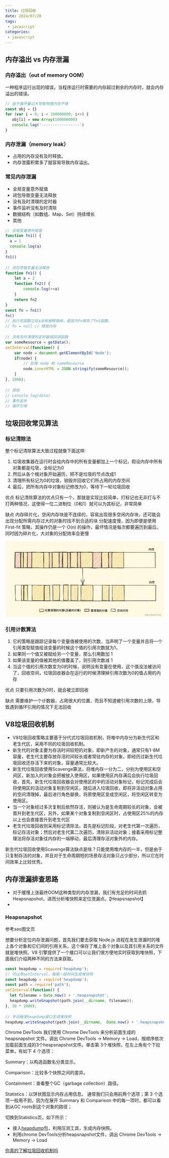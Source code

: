 ```yaml
---
title: 垃圾回收
date: 2024/07/28
tags:
 - javascript
categories:
 - javascript
---
```


## 内存溢出 vs 内存泄漏

### 内存溢出（out of memory OOM）

一种程序运行出现的错误。当程序运行时需要的内存超过剩余的内存时，就会内存溢出的错误。

```js
// 由于循环量过大导致物理内存不够
const obj = {}
for (var i = 0; i < 100000000; i++) {
   obj[i] = new Array(100000000)
   console.log('-----------------')
}
```

### 内存泄漏（memory leak）

- 占用的内存没有及时释放。
- 内存泄露积累多了就容易导致内存溢出。

### 常见内存泄漏

- 全局变量意外赋值
- 闭包导致变量无法释放
- 没有及时清理的定时器
- 事件监听没有及时清除
- 数据结构（如数组、Map、Set）持续增长
- 其他

```js
// 全局变量意外赋值
function fn1() {
  a = 1
  console.log(a)
}
fn1()

// 闭包导致变量无法释放
function fn1() {
    let a = 2
    function fn2() {
        console.log(++a)
    }
    return fn2
}
const fn = fn1()
fn()
// 执行完函数之后a没有被释放掉，是因为fn保存了fn1函数。
// fn = null // 释放内存

// 没有及时清理的定时器或回调函数
var someResource = getData();
setInterval(function() {
    var node = document.getElementById('Node');
    if(node) {
        // 处理 node 和 someResource
        node.innerHTML = JSON.stringify(someResource));
    }
}, 1000);

// 其他
// console.log(data)
// 事件监听
// 循环引用
```

## 垃圾回收常见算法

### 标记清除法

整个标记清除算法大致过程就像下面这样:

1. 垃圾收集器在运行时会给内存中的所有变量都加上一个标记，假设内存中所有对象都是垃圾，全标记为0
2. 然后从各个根对象开始遍历，把不是垃圾的节点改成1
3. 清理所有标记为0的垃圾，销毁并回收它们所占用的内存空间
4. 最后，把所有内存中对象标记修改为0，等待下一轮垃圾回收

优点
标记清除算法的优点只有一个，那就是实现比较简单，打标记也无非打与不打两种情况，这使得一位二进制位（0和1）就可以为其标记，非常简单

缺点
内存碎片化，空闲内存块是不连续的，容易出现很多空闲内存块，还可能会出现分配所需内存过大的对象时找不到合适的块
分配速度慢，因为即便是使用 First-fit 策略，其操作仍是一个 O(n) 的操作，最坏情况是每次都要遍历到最后，同时因为碎片化，大对象的分配效率会更慢

![标记清除法](./assets/garbage/mark.png '标记清除法')

### 引用计数算法

1. 它的策略是跟踪记录每个变量值被使用的次数，当声明了一个变量并且将一个引用类型赋值给该变量的时候这个值的引用次数就为1，
2. 如果同一个值又被赋给另一个变量，那么引用数加 1
3. 如果该变量的值被其他的值覆盖了，则引用次数减 1
4. 当这个值的引用次数变为0的时候，说明没有变量在使用，这个值没法被访问了，回收空间，垃圾回收器会在运行的时候清理掉引用次数为0的值占用的内存

优点
只要引用次数为0时，就会被立即回收

缺点
需要维护一个计数器，占用很大的位置，而且不知道被引用次数的上限，导致遇到循环引用的情况下无法回收

## V8垃圾回收机制

- V8垃圾回收策略主要基于分代式垃圾回收机制，将堆中内存分为新生代区和老生代区，采用不同的垃圾回收机制。
- 新生代的对象主要为存活时间较短的对象，即新产生的对象，通常只有1-8M容量，老生代主要存放存活时间较长或者常驻内存的对象，即经历过新生代垃圾回收还存活下来的对象，容量通常比较大。
- 新生代垃圾回收使用Scavenge算法，将堆内存一分为二，分别为使用区和空间区，新加入的对象会把被放入使用区，如果使用区内存满后会执行垃圾回收，首先，新生代垃圾回收器会对使用区的中的活动对象标记，标记完成后会将使用区的活动对象复制到空闲区，随后进入垃圾回收，即将非活动对象占用的空间清理掉，最后进行角色替换，将原使用区变成空闲区，将空闲区转变为使用区。
- 当一个对象经过多次复制后依然存活，则被认为是生命周期较长的对象，会被晋升到老生代区，另外，如果某个对象复制到空闲区时，占使用区25%的内存以上也会直接晋升到老生代区
- 老生代垃圾回收则采用标记清除法，首先是标记阶段，对老生代第一次遍历，标记存活对象；然后对老生代第二次遍历，清除非活动对象；接着采用标记整理法将存活对象往内存的一端移动，最后清理存活对象外的内存。

新生代垃圾回收使用Scavenge算法缺点是啥？只能使用堆内存的一半，但是由于只复制存活的对象，并且对于生命周期短的场景存活对象只占少部分，所以它在时间效率上比较优秀。

## 内存泄漏排查思路

- 对于缓慢上涨最终OOM这种类型的内存泄漏，我们有充足的时间去抓Heapsnapshot，进而分析堆快照来定位泄漏点。【Heapsnapshot】
- 

### Heapsnapshot

参考seo图文页

想要分析定位内存泄漏问题，首先我们要去获取 Node.js 进程在发生泄漏时的堆上各个对象和它们间的引用关系，这个保存了堆上各个对象以及其引用关系的文件就是堆快照。V8 引擎提供了一个接口可以让我们很方便地实时获取到堆快照，下面我们介绍两种不同的方法来获取。

```js
const heapdump = require('heapdump');
// 可以用setInterval，每隔一段时间生成堆快照
const heapdump = require('heapdump');
const path = require('path');
setInterval(function() {
  let filename = Date.now() + '.heapsnapshot';
  heapdump.writeSnapshot(path.join(__dirname, filename));
}, 30 * 1000);

// 手动触发heapdump接口生成堆快照
heapdump.writeSnapshot(path.join(__dirname,  Date.now() + '.heapsnapshot'));
```

Chrome DevTools
我们使用 Chrome DevTools 来分析前面生成的 heapsnapshot 文件。调出 Chrome DevTools -> Memory -> Load，按顺序依次加载前面生成的3个heapsnapshot文件。单击第 3个堆快照，在左上角有个下拉菜单，有如下 4 个选项：

Summary：以构造函数名分类显示。

Comparison：比较多个快照之间的差异。

Containment：查看整个GC（garbage collection）路径。

Statistics：以饼状图显示内存占用信息。
通常我们只会用前两个选项；第 3 个选项一般用不到，因为在展开 Summary 和 Comparison 中的每一项时，都可以看到从GC roots到这个对象的路径；

切换到Statistics页，如下所示：


- 接入[heapdump](https://www.npmjs.com/package/heapdump)包，利用压测工具，生成内存快照。
- 利用chrome DevTools分析heapsnapshot文件，调出 Chrome DevTools -> Memory -> Load

[你真的了解垃圾回收机制吗](https://juejin.cn/post/6981588276356317214)